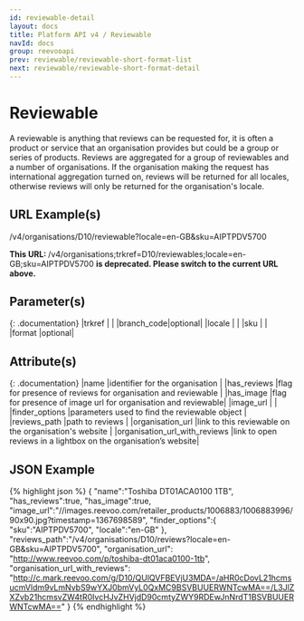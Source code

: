 ```yaml
---
id: reviewable-detail
layout: docs
title: Platform API v4 / Reviewable
navId: docs
group: reevooapi
prev: reviewable/reviewable-short-format-list
next: reviewable/reviewable-short-format-detail
---
```


# Reviewable
A reviewable is anything that reviews can be requested for, it is often a product or service
that an organisation provides but could be a group or series of products. Reviews are aggregated
for a group of reviewables and a number of organisations. If the organisation making the request
has international aggregation turned on, reviews will be returned for all locales, otherwise
reviews will only be returned for the organisation's locale.

## URL Example(s)
/v4/organisations/D10/reviewable?locale=en-GB&sku=AIPTPDV5700

<div class="warning">
  <strong>This URL: </strong> 
  /v4/organisations;trkref=D10/reviewables;locale=en-GB;sku=AIPTPDV5700 
  <strong> is deprecated. Please switch to the current URL above.</strong><br/>
</div>

## Parameter(s)

{: .documentation}
|trkref     |        |
|branch_code|optional|
|locale     |        |
|sku        |        |
|format     |optional|


## Attribute(s)

{: .documentation}
|name                          |identifier for the organisation                               |
|has_reviews                   |flag for presence of reviews for organisation and reviewable  |
|has_image                     |flag for presence of image url for organisation and reviewable|
|image_url                     |                                                              |
|finder_options                |parameters used to find the reviewable object                 |
|reviews_path                  |path to reviews                                               |
|organisation_url              |link to this reviewable on the organisation's website         |
|organisation_url_with_reviews |link to open reviews in a lightbox on the organisation’s website| 

## JSON Example
{% highlight json %}
{
   "name":"Toshiba DT01ACA0100 1TB",
   "has_reviews":true,
   "has_image":true,
   "image_url":"//images.reevoo.com/retailer_products/1006883/1006883996/90x90.jpg?timestamp=1367698589",
   "finder_options":{
      "sku":"AIPTPDV5700",
      "locale":"en-GB"
   },
   "reviews_path":"/v4/organisations/D10/reviews?locale=en-GB&sku=AIPTPDV5700",
   "organisation_url": "http://www.reevoo.com/p/toshiba-dt01aca0100-1tb",
   "organisation_url_with_reviews": "http://c.mark.reevoo.com/g/D10/QUlQVFBEVjU3MDA=/aHR0cDovL21hcmsucmVldm9vLmNvbS9wYXJ0bmVyL0QxMC9BSVBUUERWNTcwMA==/L3JlZXZvb21hcmsvZW4tR0IvcHJvZHVjdD90cmtyZWY9RDEwJnNrdT1BSVBUUERWNTcwMA=="
}
{% endhighlight %}
